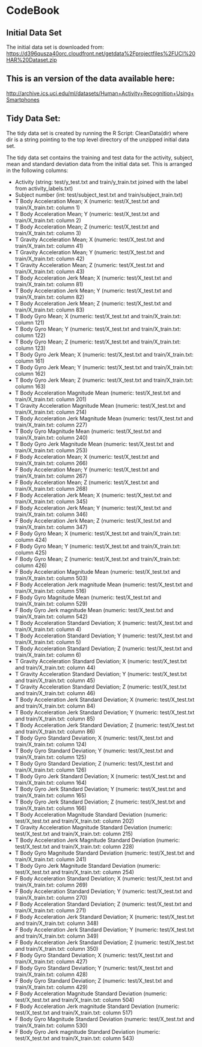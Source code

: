 # CodeBook

## Initial Data Set
The initial data set is downloaded from:
https://d396qusza40orc.cloudfront.net/getdata%2Fprojectfiles%2FUCI%20HAR%20Dataset.zip

## This is an version of the data available here:
http://archive.ics.uci.edu/ml/datasets/Human+Activity+Recognition+Using+Smartphones

## Tidy Data Set:
The tidy data set is created by running the R Script: CleanData(dir) where
dir is a string pointing to the top level directory of the unzipped initial
data set.

The tidy data set contains the training and test data for the activity, subject, mean
and standard deviation data from the initial data set. This is arranged in the following
columns:
 - Activity (string: test/y_test.txt and train/y_train.txt joined with the label from activity_labels.txt)
 - Subject number (int: test/subject_test.txt and train/subject_train.txt)
 - T Body Acceleration Mean; X (numeric: test/X_test.txt and train/X_train.txt: column 1)
 - T Body Acceleration Mean; Y (numeric: test/X_test.txt and train/X_train.txt: column 2)
 - T Body Acceleration Mean; Z (numeric: test/X_test.txt and train/X_train.txt: column 3)
 - T Gravity Acceleration Mean; X (numeric: test/X_test.txt and train/X_train.txt: column 41)
 - T Gravity Acceleration Mean; Y (numeric: test/X_test.txt and train/X_train.txt: column 42)
 - T Gravity Acceleration Mean; Z (numeric: test/X_test.txt and train/X_train.txt: column 43)
 - T Body Acceleration Jerk Mean; X (numeric: test/X_test.txt and train/X_train.txt: column 81)
 - T Body Acceleration Jerk Mean; Y (numeric: test/X_test.txt and train/X_train.txt: column 82)
 - T Body Acceleration Jerk Mean; Z (numeric: test/X_test.txt and train/X_train.txt: column 83)
 - T Body Gyro Mean; X (numeric: test/X_test.txt and train/X_train.txt: column 121)
 - T Body Gyro Mean; Y (numeric: test/X_test.txt and train/X_train.txt: column 122)
 - T Body Gyro Mean; Z (numeric: test/X_test.txt and train/X_train.txt: column 123)
 - T Body Gyro Jerk Mean; X (numeric: test/X_test.txt and train/X_train.txt: column 161)
 - T Body Gyro Jerk Mean; Y (numeric: test/X_test.txt and train/X_train.txt: column 162)
 - T Body Gyro Jerk Mean; Z (numeric: test/X_test.txt and train/X_train.txt: column 163)
 - T Body Acceleration Magnitude Mean (numeric: test/X_test.txt and train/X_train.txt: column 201)
 - T Gravity Acceleration Magnitude Mean (numeric: test/X_test.txt and train/X_train.txt: column 214)
 - T Body Acceleration Jerk Magnitude Mean (numeric: test/X_test.txt and train/X_train.txt: column 227)
 - T Body Gyro Magnitude Mean (numeric: test/X_test.txt and train/X_train.txt: column 240)
 - T Body Gyro Jerk Magnitude Mean (numeric: test/X_test.txt and train/X_train.txt: column 253)
 - F Body Acceleration Mean; X (numeric: test/X_test.txt and train/X_train.txt: column 266)
 - F Body Acceleration Mean; Y (numeric: test/X_test.txt and train/X_train.txt: column 267)
 - F Body Acceleration Mean; Z (numeric: test/X_test.txt and train/X_train.txt: column 268)
 - F Body Acceleration Jerk Mean; X (numeric: test/X_test.txt and train/X_train.txt: column 345)
 - F Body Acceleration Jerk Mean; Y (numeric: test/X_test.txt and train/X_train.txt: column 346)
 - F Body Acceleration Jerk Mean; Z (numeric: test/X_test.txt and train/X_train.txt: column 347)
 - F Body Gyro Mean; X (numeric: test/X_test.txt and train/X_train.txt: column 424)
 - F Body Gyro Mean; Y (numeric: test/X_test.txt and train/X_train.txt: column 425)
 - F Body Gyro Mean; Z (numeric: test/X_test.txt and train/X_train.txt: column 426)
 - F Body Acceleration Magnitude Mean (numeric: test/X_test.txt and train/X_train.txt: column 503)
 - F Body Acceleration Jerk magnitude Mean (numeric: test/X_test.txt and train/X_train.txt: column 516)
 - F Body Gyro Magnitude Mean (numeric: test/X_test.txt and train/X_train.txt: column 529)
 - F Body Gyro Jerk magnitude Mean (numeric: test/X_test.txt and train/X_train.txt: column 542)
 - T Body Acceleration Standard Deviation; X (numeric: test/X_test.txt and train/X_train.txt: column 4)
 - T Body Acceleration Standard Deviation; Y (numeric: test/X_test.txt and train/X_train.txt: column 5)
 - T Body Acceleration Standard Deviation; Z (numeric: test/X_test.txt and train/X_train.txt: column 6)
 - T Gravity Acceleration Standard Deviation; X (numeric: test/X_test.txt and train/X_train.txt: column 44)
 - T Gravity Acceleration Standard Deviation; Y (numeric: test/X_test.txt and train/X_train.txt: column 45)
 - T Gravity Acceleration Standard Deviation; Z (numeric: test/X_test.txt and train/X_train.txt: column 46)
 - T Body Acceleration Jerk Standard Deviation; X (numeric: test/X_test.txt and train/X_train.txt: column 84)
 - T Body Acceleration Jerk Standard Deviation; Y (numeric: test/X_test.txt and train/X_train.txt: column 85)
 - T Body Acceleration Jerk Standard Deviation; Z (numeric: test/X_test.txt and train/X_train.txt: column 86)
 - T Body Gyro Standard Deviation; X (numeric: test/X_test.txt and train/X_train.txt: column 124)
 - T Body Gyro Standard Deviation; Y (numeric: test/X_test.txt and train/X_train.txt: column 125)
 - T Body Gyro Standard Deviation; Z (numeric: test/X_test.txt and train/X_train.txt: column 126)
 - T Body Gyro Jerk Standard Deviation; X (numeric: test/X_test.txt and train/X_train.txt: column 164)
 - T Body Gyro Jerk Standard Deviation; Y (numeric: test/X_test.txt and train/X_train.txt: column 165)
 - T Body Gyro Jerk Standard Deviation; Z (numeric: test/X_test.txt and train/X_train.txt: column 166)
 - T Body Acceleration Magnitude Standard Deviation (numeric: test/X_test.txt and train/X_train.txt: column 202)
 - T Gravity Acceleration Magnitude Standard Deviation (numeric: test/X_test.txt and train/X_train.txt: column 215)
 - T Body Acceleration Jerk Magnitude Standard Deviation (numeric: test/X_test.txt and train/X_train.txt: column 228)
 - T Body Gyro Magnitude Standard Deviation (numeric: test/X_test.txt and train/X_train.txt: column 241)
 - T Body Gyro Jerk Magnitude Standard Deviation (numeric: test/X_test.txt and train/X_train.txt: column 254)
 - F Body Acceleration Standard Deviation; X (numeric: test/X_test.txt and train/X_train.txt: column 269)
 - F Body Acceleration Standard Deviation; Y (numeric: test/X_test.txt and train/X_train.txt: column 270)
 - F Body Acceleration Standard Deviation; Z (numeric: test/X_test.txt and train/X_train.txt: column 271)
 - F Body Acceleration Jerk Standard Deviation; X (numeric: test/X_test.txt and train/X_train.txt: column 348)
 - F Body Acceleration Jerk Standard Deviation; Y (numeric: test/X_test.txt and train/X_train.txt: column 349)
 - F Body Acceleration Jerk Standard Deviation; Z (numeric: test/X_test.txt and train/X_train.txt: column 350)
 - F Body Gyro Standard Deviation; X (numeric: test/X_test.txt and train/X_train.txt: column 427)
 - F Body Gyro Standard Deviation; Y (numeric: test/X_test.txt and train/X_train.txt: column 428)
 - F Body Gyro Standard Deviation; Z (numeric: test/X_test.txt and train/X_train.txt: column 429)
 - F Body Acceleration Magnitude Standard Deviation (numeric: test/X_test.txt and train/X_train.txt: column 504)
 - F Body Acceleration Jerk magnitude Standard Deviation (numeric: test/X_test.txt and train/X_train.txt: column 517)
 - F Body Gyro Magnitude Standard Deviation (numeric: test/X_test.txt and train/X_train.txt: column 530)
 - F Body Gyro Jerk magnitude Standard Deviation (numeric: test/X_test.txt and train/X_train.txt: column 543)
 